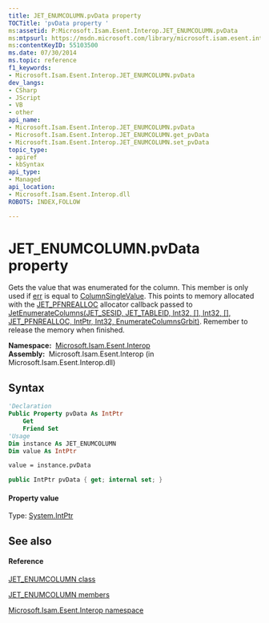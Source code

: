 ```yaml
---
title: JET_ENUMCOLUMN.pvData property 
TOCTitle: 'pvData property '
ms:assetid: P:Microsoft.Isam.Esent.Interop.JET_ENUMCOLUMN.pvData
ms:mtpsurl: https://msdn.microsoft.com/library/microsoft.isam.esent.interop.jet_enumcolumn.pvdata(v=EXCHG.10)
ms:contentKeyID: 55103500
ms.date: 07/30/2014
ms.topic: reference
f1_keywords:
- Microsoft.Isam.Esent.Interop.JET_ENUMCOLUMN.pvData
dev_langs:
- CSharp
- JScript
- VB
- other
api_name: 
- Microsoft.Isam.Esent.Interop.JET_ENUMCOLUMN.pvData
- Microsoft.Isam.Esent.Interop.JET_ENUMCOLUMN.get_pvData
- Microsoft.Isam.Esent.Interop.JET_ENUMCOLUMN.set_pvData
topic_type: 
- apiref
- kbSyntax
api_type: 
- Managed
api_location: 
- Microsoft.Isam.Esent.Interop.dll
ROBOTS: INDEX,FOLLOW

---
```


# JET_ENUMCOLUMN.pvData property

Gets the value that was enumerated for the column. This member is only used if [err](./jet-enumcolumn.err-property.md) is equal to [ColumnSingleValue](./jet-wrn-enumeration.md). This points to memory allocated with the [JET_PFNREALLOC](./jet-pfnrealloc-delegate.md) allocator callback passed to [JetEnumerateColumns(JET_SESID, JET_TABLEID, Int32, \[\], Int32, \[\], JET_PFNREALLOC, IntPtr, Int32, EnumerateColumnsGrbit)](./api.jetenumeratecolumns-method.md). Remember to release the memory when finished.

**Namespace:**  [Microsoft.Isam.Esent.Interop](./microsoft.isam.esent.interop-namespace.md)  
**Assembly:**  Microsoft.Isam.Esent.Interop (in Microsoft.Isam.Esent.Interop.dll)

## Syntax

``` vb
'Declaration
Public Property pvData As IntPtr
    Get
    Friend Set
'Usage
Dim instance As JET_ENUMCOLUMN
Dim value As IntPtr

value = instance.pvData
```

``` csharp
public IntPtr pvData { get; internal set; }
```

#### Property value

Type: [System.IntPtr](/dotnet/api/system.intptr)  

## See also

#### Reference

[JET_ENUMCOLUMN class](./jet-enumcolumn-class.md)

[JET_ENUMCOLUMN members](./jet-enumcolumn-members.md)

[Microsoft.Isam.Esent.Interop namespace](./microsoft.isam.esent.interop-namespace.md)